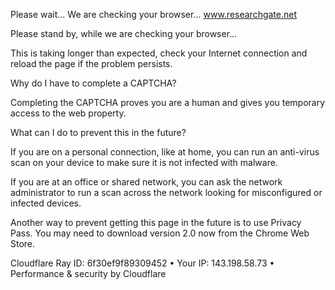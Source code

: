 Please wait...
We are checking your browser... www.researchgate.net
  

Please stand by, while we are checking your browser...

This is taking longer than expected, check your Internet connection and reload the page if the problem persists.

Why do I have to complete a CAPTCHA?

Completing the CAPTCHA proves you are a human and gives you temporary access to the web property.

What can I do to prevent this in the future?

If you are on a personal connection, like at home, you can run an anti-virus scan on your device to make sure it is not infected with malware.

If you are at an office or shared network, you can ask the network administrator to run a scan across the network looking for misconfigured or infected devices.

Another way to prevent getting this page in the future is to use Privacy Pass. You may need to download version 2.0 now from the Chrome Web Store.

Cloudflare Ray ID: 6f30ef9f89309452 • Your IP: 143.198.58.73 • Performance & security by Cloudflare